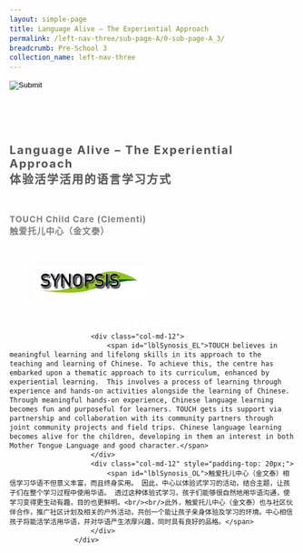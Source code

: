 ```yaml
---
layout: simple-page
title: Language Alive – The Experiential Approach
permalink: /left-nav-three/sub-page-A/0-sub-page-A_3/
breadcrumb: Pre-School 3
collection_name: left-nav-three
---
```




<input type="image" name="btnBack" id="btnBack" onclick="goBack()" src="/images/btnBack.png" style="height:70px;">


<link href="/misc/bootstrap.min.css" rel="stylesheet" />
<link href="/misc/Site.css" rel="stylesheet" />
<style>
    .divSPMain {
        padding: 20px;
        padding-top: 20px;
        text-align: justify;
        border-radius: 20px;
    }
    .divSPInfo {
        padding-top: 1px;
    }
</style>


<script>
        function goBack() {
          window.history.back();
        }
        </script>
        
<div id="PanelSess">
    <div class="col-md-12" style="padding-top: 40px;">
                    <span id="lblTitle_EL" style="font-weight: bold; font-size: 20px; letter-spacing: 2px; color: #525252">Language Alive – The Experiential Approach<br>体验活学活用的语言学习方式</span>
                </div>
                <div class="col-md-12" style="padding-top: 30px;">
                    <b style="font-size: 17px; color: #525252; display: none;">SCHOOL / ORGANISATION</b><br />
                    <span id="lblOrg_EL" style="font-weight: bold; font-size: 15px; letter-spacing: 1px; color: #7f7f7f">TOUCH Child Care (Clementi)<br>触爱托儿中心（金文泰）</span>
                </div>
    <div class="row divSPMain">
        <h2 style="text-decoration: underline; padding-left: 20px;">
            <img src="/images/sessions/HderSynopsis.png" style="height: 60px;width:199px;" /></h2>
        <div class="col-md-2">
        </div>
    </div>
    <div class="col-md-2">
    </div>
<div class="divSPInfo col-md-10">

                        <div class="col-md-12">
                            <span id="lblSynosis_EL">TOUCH believes in meaningful learning and lifelong skills in its approach to the teaching and learning of Chinese. To achieve this, the centre has embarked upon a thematic approach to its curriculum, enhanced by experiential learning.  This involves a process of learning through experience and hands-on activities alongside the learning of Chinese. Through meaningful hands-on experience, Chinese language learning becomes fun and purposeful for learners. TOUCH gets its support via partnership and collaboration with its community partners through joint community projects and field trips. Chinese language learning becomes alive for the children, developing in them an interest in both Mother Tongue Language and good character.</span>
                        </div>
                        <div class="col-md-12" style="padding-top: 20px;">
                            <span id="lblSynosis_OL">触爱托儿中心（金文泰）相信学习华语不但意义丰富，而且终身实用。 因此，中心以体验式学习的活动，结合主题，让孩子们在整个学习过程中使用华语。 透过这种体验式学习，孩子们能够很自然地用华语沟通，使学习变得更生动有趣，目的也更鲜明。<br/><br/>此外，触爱托儿中心（金文泰）也与社区伙伴合作，推广社区计划及相关的户外活动，共创一个能让孩子亲身体验及学习的环境。中心相信孩子将能活学活用华语，并对华语产生浓厚兴趣，同时具有良好的品格。</span>
                        </div>
                    </div>

</div>
